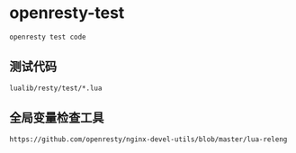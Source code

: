 # openresty-test
    openresty test code


##  测试代码
    lualib/resty/test/*.lua

## 全局变量检查工具
    https://github.com/openresty/nginx-devel-utils/blob/master/lua-releng